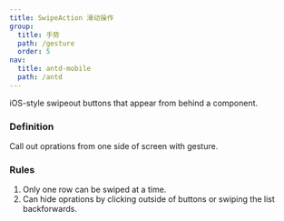 ```yaml
---
title: SwipeAction 滑动操作
group:
  title: 手势
  path: /gesture
  order: 5
nav:
  title: antd-mobile
  path: /antd
---
```


iOS-style swipeout buttons that appear from behind a component.

### Definition

Call out oprations from one side of screen with gesture.

### Rules
1. Only one row can be swiped at a time.
2. Can hide oprations by clicking outside of buttons or swiping the list backforwards.

<code src="./demos/basic.tsx" />

<API/>